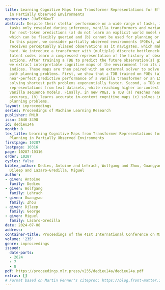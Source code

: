 ```yaml
---
title: Learning Cognitive Maps from Transformer Representations for Efficient Planning
  in Partially Observed Environments
openreview: JUa5XNXuoT
abstract: Despite their stellar performance on a wide range of tasks, including in-context
  tasks only revealed during inference, vanilla transformers and variants trained
  for next-token predictions (a) do not learn an explicit world model of their environment
  which can be flexibly queried and (b) cannot be used for planning or navigation.
  In this paper, we consider partially observed environments (POEs), where an agent
  receives perceptually aliased observations as it navigates, which makes path planning
  hard. We introduce a transformer with (multiple) discrete bottleneck(s), TDB, whose
  latent codes learn a compressed representation of the history of observations and
  actions. After training a TDB to predict the future observation(s) given the history,
  we extract interpretable cognitive maps of the environment from its active bottleneck(s)
  indices. These maps are then paired with an external solver to solve (constrained)
  path planning problems. First, we show that a TDB trained on POEs (a) retains the
  near-perfect predictive performance of a vanilla transformer or an LSTM while (b)
  solving shortest path problems exponentially faster. Second, a TDB extracts interpretable
  representations from text datasets, while reaching higher in-context accuracy than
  vanilla sequence models. Finally, in new POEs, a TDB (a) reaches near-perfect in-context
  accuracy, (b) learns accurate in-context cognitive maps (c) solves in-context path
  planning problems.
layout: inproceedings
series: Proceedings of Machine Learning Research
publisher: PMLR
issn: 2640-3498
id: dedieu24a
month: 0
tex_title: Learning Cognitive Maps from Transformer Representations for Efficient
  Planning in Partially Observed Environments
firstpage: 10287
lastpage: 10316
page: 10287-10316
order: 10287
cycles: false
bibtex_author: Dedieu, Antoine and Lehrach, Wolfgang and Zhou, Guangyao and George,
  Dileep and Lazaro-Gredilla, Miguel
author:
- given: Antoine
  family: Dedieu
- given: Wolfgang
  family: Lehrach
- given: Guangyao
  family: Zhou
- given: Dileep
  family: George
- given: Miguel
  family: Lazaro-Gredilla
date: 2024-07-08
address:
container-title: Proceedings of the 41st International Conference on Machine Learning
volume: '235'
genre: inproceedings
issued:
  date-parts:
  - 2024
  - 7
  - 8
pdf: https://proceedings.mlr.press/v235/dedieu24a/dedieu24a.pdf
extras: []
# Format based on Martin Fenner's citeproc: https://blog.front-matter.io/posts/citeproc-yaml-for-bibliographies/
---
```


